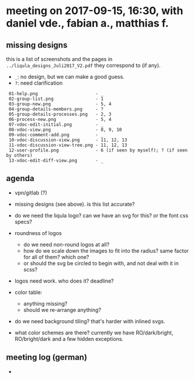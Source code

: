 # meeting on 2017-09-15, 16:30, with daniel vde., fabian a., matthias f.


## missing designs

this is a list of screenshots and the pages in
`../liqula_designs_Juli2017_V2.pdf` they correspond to (if any).

- `_`: no design, but we can make a good guess.
- `?`: need clarification

```
 01-help.png                      - _
 02-group-list.png                - 1
 03-group-new.png                 - 5, 4
 04-group-details-members.png     - ?
 05-group-details-processes.png   - 2, 3
 06-process-new.png               - 5, 4
 07-vdoc-edit-initial.png         - _
 08-vdoc-view.png                 - 8, 9, 10
 09-vdoc-comment-add.png          - _
 10-vdoc-discussion-view.png      - 11, 12, 13
 11-vdoc-discussion-view-tree.png - 11, 12, 13
 12-user-profile.png              - 6 (if seen by myself); ? (if seen by others)
 13-vdoc-edit-diff-view.png       - _
```


## agenda

- vpn/gitlab (?)
- missing designs (see above).  is this list accurate?
- do we need the liqula logo?  can we have an svg for this?  or the font css specs?
- roundness of logos
  - do we need non-round logos at all?
  - how do we scale down the images to fit into the radius?  same factor for all of them?  which one?
  - or should the svg be circled to begin with, and not deal with it in scss?
- logos need work.  who does it?  deadline?
- color table:
  - anything missing?
  - should we re-arrange anything?

- do we need background tiling?  that's harder with inlined svgs.
- what color schemes are there?  currently we have RO/dark/bright, RO/bright/dark and a few hidden exceptions.


## meeting log (german)

- <title> in svg drinlassen, das sind die auto-tooltips (siehe xkcd).
- alle icons nur in runder form.  3 farben + hintergrund.
- farbtabelle "rgba" => "rgb" (obwohl egal)

.a: hintergrund
.b: hauptfarbe
.c: optional
.d: optional

- button states:
  - inaktiv (alle farben 50% transparent, kein mouse-over-effekt)
  - gedrückt
  - gedrückt, roll-over
  - nicht gedrückt
  - nicht gedrückt, roll-over: hauptfarbe icon wird gelb

- farbschema:
  - hell
  - dunkel
  - note
  - discussion
  - edit

mystery-icon:
 - untergruppen
 - oder zentrieren, wenn's keine untergruppen gibt.  oder lücke lassen.
